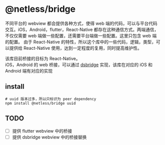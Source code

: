 # @netless/bridge

不同平台的 webview 都会提供各种方式，使得 web 端的代码，可以与平台代码交互。iOS，Android，flutter，React-Native 都存在这种通信方式。两端通信，不仅仅需要 web 端做一些配置，还需要平台端做一些配置。这里只包含 web 端的配置。
由于 React-Native 的特性，所以这个库中的一些代码，逻辑，类型，可以提供给 React-Native 使用，达到一定程度的复用，同时提高维护性。

该库目前桥接的目标为 React-Native。  
iOS，Android 的 web 桥接，可以通过 [dsbridge](https://www.npmjs.com/package/dsbridge) 实现，该库在对应的 iOS 和 Android 端有对应的实现

## install

```shell
# uuid 版本过多，所以只标识为 peer dependency
npm install @netless/bridge uuid
```

## TODO

- [ ] 提供 flutter webview 中的桥接
- [ ] 提供 dsbridge webview 中的桥接替换